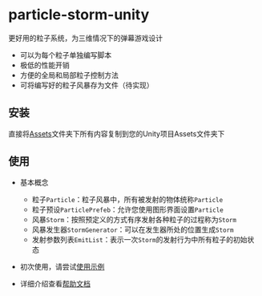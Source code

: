 # particle-storm-unity

更好用的粒子系统，为三维情况下的弹幕游戏设计

- 可以为每个粒子单独编写脚本
- 极低的性能开销
- 方便的全局和局部粒子控制方法
- 可将编写好的粒子风暴存为文件（待实现）

## 安装

直接将[Assets](./Assets)文件夹下所有内容复制到您的Unity项目Assets文件夹下

## 使用

- 基本概念
  - 粒子`Particle`：粒子风暴中，所有被发射的物体统称`Particle`
  - 粒子预设`ParticlePrefeb`：允许您使用图形界面设置`Particle`
  - 风暴`Storm`：按照预定义的方式有序发射各种粒子的过程称为`Storm`
  - 风暴发生器`StormGenerator`：可以在发生器所处的位置生成`Storm`
  - 发射参数列表`EmitList`：表示一次`Storm`的发射行为中所有粒子的初始状态

- 初次使用，请尝试[使用示例](./Assets/ParticleStorm/Samples)
- 详细介绍查看[帮助文档](./Assets/ParticleStorm/README.md)